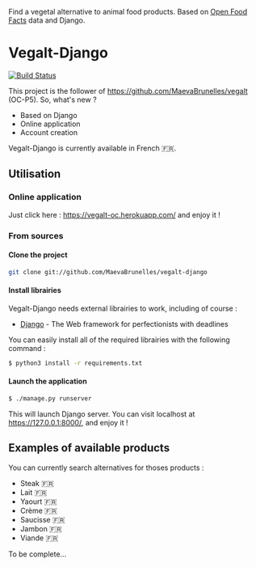 Find a vegetal alternative to animal food products. Based on [Open Food Facts](https://fr.openfoodfacts.org) data and Django.

# Vegalt-Django

[![Build Status](https://travis-ci.com/MaevaBrunelles/vegalt-django.svg?branch=master)](https://travis-ci.com/MaevaBrunelles/vegalt-django)

This project is the follower of https://github.com/MaevaBrunelles/vegalt (OC-P5). So, what's new ?

* Based on Django
* Online application
* Account creation
 
Vegalt-Django is currently available in French :fr:.

## Utilisation

### Online application

Just click here : https://vegalt-oc.herokuapp.com/ and enjoy it !

### From sources

#### Clone the project

```sh
git clone git://github.com/MaevaBrunelles/vegalt-django
```

#### Install librairies

Vegalt-Django needs external librairies to work, including of course :

* [Django](https://github.com/django/django) - The Web framework for perfectionists with deadlines

You can easily install all of the required librairies with the following command :

```sh
$ python3 install -r requirements.txt
```

#### Launch the application

```sh
$ ./manage.py runserver
```

This will launch Django server. You can visit localhost at https://127.0.0.1:8000/, and enjoy it !

## Examples of available products

You can currently search alternatives for thoses products :

* Steak :fr:
* Lait :fr:
* Yaourt :fr:
* Crème :fr:
* Saucisse :fr:
* Jambon :fr:
* Viande :fr:

To be complete...
